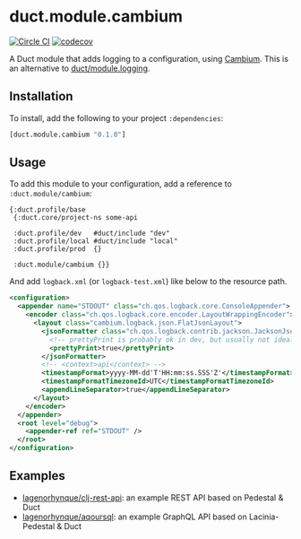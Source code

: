 # duct.module.cambium

[![Circle CI](https://circleci.com/gh/lagenorhynque/duct.module.cambium.svg?style=shield)](https://circleci.com/gh/lagenorhynque/duct.module.cambium)
[![codecov](https://codecov.io/gh/lagenorhynque/duct.module.cambium/branch/master/graph/badge.svg)](https://codecov.io/gh/lagenorhynque/duct.module.cambium)

A Duct module that adds logging to a configuration, using [Cambium](https://cambium-clojure.github.io/). This is an alternative to [duct/module.logging](https://github.com/duct-framework/module.logging).

## Installation

To install, add the following to your project `:dependencies`:

```clj
[duct.module.cambium "0.1.0"]
```

## Usage

To add this module to your configuration, add a reference to `:duct.module/cambium`:

```edn
{:duct.profile/base
 {:duct.core/project-ns some-api

 :duct.profile/dev   #duct/include "dev"
 :duct.profile/local #duct/include "local"
 :duct.profile/prod  {}

 :duct.module/cambium {}}
```

And add `logback.xml` (or `logback-test.xml`) like below to the resource path.

```xml
<configuration>
  <appender name="STDOUT" class="ch.qos.logback.core.ConsoleAppender">
    <encoder class="ch.qos.logback.core.encoder.LayoutWrappingEncoder">
      <layout class="cambium.logback.json.FlatJsonLayout">
        <jsonFormatter class="ch.qos.logback.contrib.jackson.JacksonJsonFormatter">
          <!-- prettyPrint is probably ok in dev, but usually not ideal in production: -->
          <prettyPrint>true</prettyPrint>
        </jsonFormatter>
        <!-- <context>api</context> -->
        <timestampFormat>yyyy-MM-dd'T'HH:mm:ss.SSS'Z'</timestampFormat>
        <timestampFormatTimezoneId>UTC</timestampFormatTimezoneId>
        <appendLineSeparator>true</appendLineSeparator>
      </layout>
    </encoder>
  </appender>
  <root level="debug">
    <appender-ref ref="STDOUT" />
  </root>
</configuration>
```

## Examples

- [lagenorhynque/clj-rest-api](https://github.com/lagenorhynque/clj-rest-api): an example REST API based on Pedestal & Duct
- [lagenorhynque/aqoursql](https://github.com/lagenorhynque/aqoursql): an example GraphQL API based on Lacinia-Pedestal & Duct
